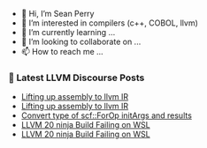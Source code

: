 - 👋 Hi, I’m Sean Perry
- 👀 I’m interested in compilers (c++, COBOL, llvm)
- 🌱 I’m currently learning ...
- 💞️ I’m looking to collaborate on ...
- 📫 How to reach me ...

<!---
s66perry/s66perry is a ✨ special ✨ repository because its `README.md` (this file) appears on your GitHub profile.
You can click the Preview link to take a look at your changes.
--->
### 📕 Latest LLVM Discourse Posts

<!-- DISCOURSE-LLVM:START -->
- [Lifting up assembly to llvm IR](https://discourse.llvm.org/t/lifting-up-assembly-to-llvm-ir/85296#post_7)
- [Lifting up assembly to llvm IR](https://discourse.llvm.org/t/lifting-up-assembly-to-llvm-ir/85296#post_6)
- [Convert type of scf::ForOp initArgs and results](https://discourse.llvm.org/t/convert-type-of-scf-forop-initargs-and-results/85320#post_3)
- [LLVM 20 ninja Build Failing on WSL](https://discourse.llvm.org/t/llvm-20-ninja-build-failing-on-wsl/85328#post_2)
- [LLVM 20 ninja Build Failing on WSL](https://discourse.llvm.org/t/llvm-20-ninja-build-failing-on-wsl/85328#post_1)
<!-- DISCOURSE-LLVM:END -->
